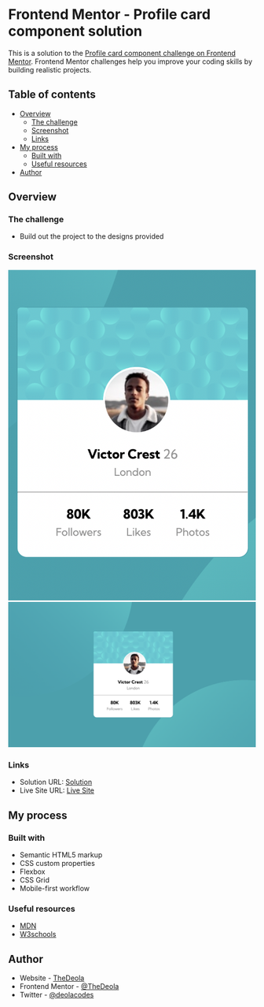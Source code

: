 # Frontend Mentor - Profile card component solution

This is a solution to the [Profile card component challenge on Frontend Mentor](https://www.frontendmentor.io/challenges/profile-card-component-cfArpWshJ). Frontend Mentor challenges help you improve your coding skills by building realistic projects. 

## Table of contents

- [Overview](#overview)
  - [The challenge](#the-challenge)
  - [Screenshot](#screenshot)
  - [Links](#links)
- [My process](#my-process)
  - [Built with](#built-with)
  - [Useful resources](#useful-resources)
- [Author](#author)

## Overview

### The challenge

- Build out the project to the designs provided

### Screenshot

![Mobile](./Screenshot1.png)
![Desktop](./Screenshot2.png)

### Links

- Solution URL: [Solution](https://github.com/TheDeola/profile-card-component-main)
- Live Site URL: [Live Site](https://mainprofile-card.netlify.app/)

## My process

### Built with

- Semantic HTML5 markup
- CSS custom properties
- Flexbox
- CSS Grid
- Mobile-first workflow

### Useful resources

- [MDN](https://developer.mozilla.org/) 
- [W3schools](https://www.w3schools.com/)

## Author

- Website - [TheDeola](https://professional-portfolio.thedeola.repl.co/#Home)
- Frontend Mentor - [@TheDeola](https://www.frontendmentor.io/profile/TheDeola)
- Twitter - [@deolacodes](https://www.twitter.com/deolacodes)
